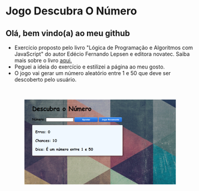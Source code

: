 # Jogo Descubra O Número

## Olá, bem vindo(a) ao meu github

- Exercício proposto pelo livro "Lógica de Programação e Algoritmos com JavaScript" do autor Edécio Fernando Lepsen e editora novatec. Saiba mais sobre o livro [aqui.](<https://leitura.com.br/logica-de-programacao-e-algoritmos-com-javascript-L006-9788575226568#:~:text=L%C3%B3gica%20de%20programa%C3%A7%C3%A3o%20e%20algoritmos%20com%20JavaScript&text=Os%20conte%C3%BAdos%20abordados%20em%20L%C3%B3gica,imp%C3%B5em%20algumas%20dificuldades%20aos%20iniciantes.>)
- Peguei a ideia do exercício e estilizei a página ao meu gosto.
- O jogo vai gerar um número aleatório entre 1 e 50 que deve ser descoberto pelo usuário.

<br><p align="center">
  <img alt="cap" src="capa2.png" width="80%">
  </p>


